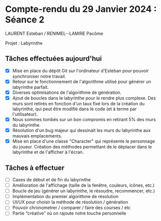 # Compte-rendu du 29 Janvier 2024 : Séance 2

LAURENT Esteban / RENIMEL--LAMIRE Pacôme

Projet : Labyrinthe

## Tâches effectuées aujourd'hui

- [x] Mise en place du dépôt Git sur l'ordinateur d'Esteban pour pouvoir synchroniser notre travail.
- [x] Retour sur le fonctionnement de l'algorithme utilisé pour générer un labyrinthe parfait.
- [x] Diverses optimisations de l'algorithme de génération.
- [x] Ajout de boucles dans le labyrinthe pour le rendre plus complexe. Des murs sont retirés en fonction d'un taux fixé lors de la création du labyrinthe, qui peut être modifié dans le code (et à terme par l'utilisateur).
- [x] Nous sommes tombés sur un bon compromis en retirant 5% des murs du labyrinthe.
- [x] Résolution d'un bug majeur qui dessinait les murs du labyrinthe aux mauvais emplacements.
- [x] Mise en place d'une classe "Character" qui représente le personnage du joueur. Création des méthodes permettant de le déplacer dans le labyrinthe et de l'afficher à l'écran.

## Tâches à effectuer

- [ ] Cases de début et de fin du labyrinthe
- [ ] Amélioration de l'affichage (taille de la fenêtre, couleurs, icônes, etc.)
- [ ] Boucle de jeu (générer un labyrinthe, le résoudre, recommencer, etc.)
- [ ] Implémentation du premier algorithme de résolution
- [ ] UI/UX pour choisir la méthode de résolution / génération
- [ ] Pouvoir chronometrer / comparer / faire des courses / etc
- [ ] Partie “créative” où on rajoute notre touche personnelle
